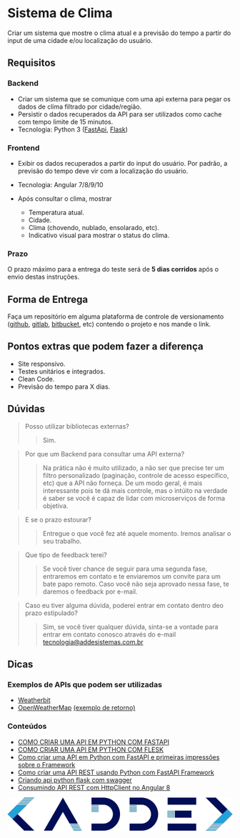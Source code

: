 # Sistema de Clima

Criar um sistema que mostre o clima atual e a previsão do tempo a partir do input de uma cidade e/ou localização do usuário.

## Requisitos

### Backend

* Criar um sistema que se comunique com uma api externa para pegar os dados de clima filtrado por cidade/região.
* Persistir o dados recuperados da API para ser utilizados como cache com tempo limite de 15 minutos.
* Tecnologia: Python 3 ([FastApi](https://fastapi.tiangolo.com/), [Flask](https://flask.palletsprojects.com/en/1.1.x/))

### Frontend

* Exibir os dados recuperados a partir do input do usuário. Por padrão, a previsão do tempo deve vir com a localização do usuário.
* Tecnologia: Angular 7/8/9/10

* Após consultar o clima, mostrar
  * Temperatura atual.
  * Cidade.
  * Clima (chovendo, nublado, ensolarado, etc).
  * Indicativo visual para mostrar o status do clima.

### Prazo

O prazo máximo para a entrega do teste será de **5 dias corridos** após o envio destas instruções.

## Forma de Entrega

Faça um repositório em alguma plataforma de controle de versionamento ([github](https://github.com), [gitlab](https://about.gitlab.com/), [bitbucket](https://bitbucket.org/), etc) contendo o projeto e nos mande o link.

## Pontos extras que podem fazer a diferença

* Site responsivo.
* Testes unitários e integrados.
* Clean Code.
* Previsão do tempo para X dias.

## Dúvidas

> Posso utilizar bibliotecas externas?
>>Sim.

> Por que um Backend para consultar uma API externa?
>>Na prática não é muito utilizado, a não ser que precise ter um filtro personalizado (paginação, controle de acesso específico, etc) que a API não forneça. De um modo geral, é mais interessante pois te dá mais controle, mas o intúito na verdade é saber se você é capaz de lidar com microserviços de forma objetiva.

> E se o prazo estourar?
>> Entregue o que você fez até aquele momento. Iremos analisar o seu trabalho.

> Que tipo de feedback terei?
>> Se você tiver chance de seguir para uma segunda fase, entraremos em contato e te enviaremos um convite para um bate papo remoto. Caso você não seja aprovado nessa fase, te daremos o feedback por e-mail.

> Caso eu tiver alguma dúvida, poderei entrar em contato dentro deo prazo estipulado?
>> Sim, se você tiver qualquer dúvida, sinta-se a vontade para entrar em contato conosco através do e-mail tecnologia@addesistemas.com.br

## Dicas

### Exemplos de APIs que podem ser utilizadas

* [Weatherbit](https://www.weatherbit.io/)
* [OpenWeatherMap](https://rapidapi.com/community/api/open-weather-map)
            [(exemplo de retorno)](http://api.openweathermap.org/data/2.5/weather?q=São%20paulo,br&lang=pt_br&units=metric&appid=aaa1129fc07f4aacb6763552a1f84c0b)

### Conteúdos

* [COMO CRIAR UMA API EM PYTHON COM FASTAPI](https://www.youtube.com/watch?v=bX5NrUWHqyo)
* [COMO CRIAR UMA API EM PYTHON COM FLESK](https://www.youtube.com/watch?v=RIoC1YOY4yc)
* [Como criar uma API em Python com FastAPI e primeiras impressões sobre o Framework](https://medium.com/@lucasfrancaid/como-criar-uma-api-em-python-com-fastapi-e-primeiras-impressões-sobre-o-framework-492d9779a6ae?source=rss-------1)
* [Como criar uma API REST usando Python com FastAPI Framework](https://medium.com/@vinicius_/como-criar-uma-api-rest-usando-python-com-fastapi-framework-1701849c0ce6)
* [Criando api python flask com swagger](https://medium.com/@jozimar5/criando-api-python-flask-com-swagger-a3ccfa531bd8)
* [Consumindo API REST com HttpClient no Angular 8](https://medium.com/@fernandoevangelista_28291/consumindo-api-rest-com-httpclient-no-angular-8-62c5d733ffb6)



![](logo_ADDE.png)
